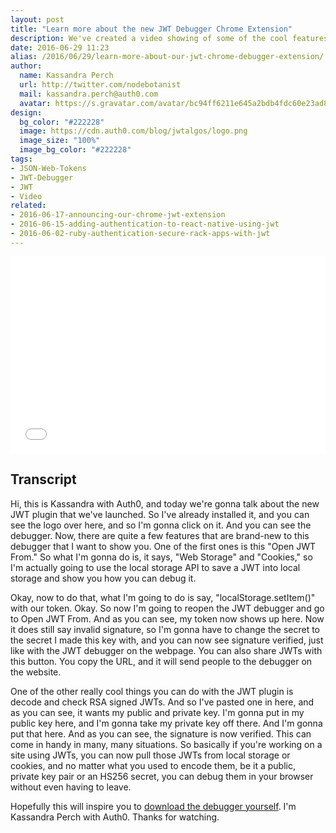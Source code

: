 ```yaml
---
layout: post
title: "Learn more about the new JWT Debugger Chrome Extension"
description: We've created a video showing of some of the cool features of our JWT Debugger for you to see
date: 2016-06-29 11:23
alias: /2016/06/29/learn-more-about-our-jwt-chrome-debugger-extension/
author: 
  name: Kassandra Perch
  url: http://twitter.com/nodebotanist
  mail: kassandra.perch@auth0.com
  avatar: https://s.gravatar.com/avatar/bc94ff6211e645a2bdb4fdc60e23ad85.jpg?s=200
design: 
  bg_color: "#222228"
  image: https://cdn.auth0.com/blog/jwtalgos/logo.png
  image_size: "100%"
  image_bg_color: "#222228"
tags: 
- JSON-Web-Tokens
- JWT-Debugger
- JWT
- Video
related:
- 2016-06-17-announcing-our-chrome-jwt-extension
- 2016-06-15-adding-authentication-to-react-native-using-jwt
- 2016-06-02-ruby-authentication-secure-rack-apps-with-jwt
---
```


<div class="wistia_responsive_padding" style="padding:62.5% 0 0 0;position:relative;"><div class="wistia_responsive_wrapper" style="height:100%;left:0;position:absolute;top:0;width:100%;"><iframe src="//fast.wistia.net/embed/iframe/m7ctnnu4et?seo=false&videoFoam=true" allowtransparency="true" frameborder="0" scrolling="no" class="wistia_embed" name="wistia_embed" allowfullscreen mozallowfullscreen webkitallowfullscreen oallowfullscreen msallowfullscreen width="100%" height="100%"></iframe></div></div>
<script src="//fast.wistia.net/assets/external/E-v1.js" async></script>

## Transcript

Hi, this is Kassandra with Auth0, and today we're gonna talk about the new JWT plugin that we've launched. So I've already installed it, and you can see the logo over here, and so I'm gonna click on it. And you can see the debugger. Now, there are quite a few features that are brand-new to this debugger that I want to show you. One of the first ones is this "Open JWT From." So what I'm gonna do is, it says, "Web Storage" and "Cookies," so I'm actually going to use the local storage API to save a JWT into local storage and show you how you can debug it.

Okay, now to do that, what I'm going to do is say, "localStorage.setItem()" with our token. Okay. So now I'm going to reopen the JWT debugger and go to Open JWT From. And as you can see, my token now shows up here. Now it does still say invalid signature, so I'm gonna have to change the secret to the secret I made this key with, and you can now see signature verified, just like with the JWT debugger on the webpage. You can also share JWTs with this button. You copy the URL, and it will send people to the debugger on the website.

One of the other really cool things you can do with the JWT plugin is decode and check RSA signed JWTs. And so I've pasted one in here, and as you can see, it wants my public and private key. I'm gonna put in my public key here, and I'm gonna take my private key off there. And I'm gonna put that here. And as you can see, the signature is now verified. This can come in handy in many, many situations. So basically if you're working on a site using JWTs, you can now pull those JWTs from local storage or cookies, and no matter what you used to encode them, be it a public, private key pair or an HS256 secret, you can debug them in your browser without even having to leave.

Hopefully this will inspire you to [download the debugger yourself](https://chrome.google.com/webstore/detail/jwt-debugger/ppmmlchacdbknfphdeafcbmklcghghmd?hl=en). I'm Kassandra Perch with Auth0. Thanks for watching.
